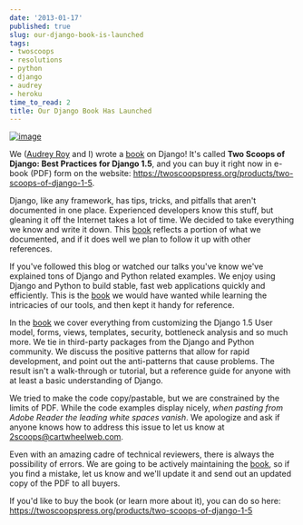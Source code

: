 ```yaml
---
date: '2013-01-17'
published: true
slug: our-django-book-is-launched
tags:
- twoscoops
- resolutions
- python
- django
- audrey
- heroku
time_to_read: 2
title: Our Django Book Has Launched
---
```


[![image](https://s3.amazonaws.com/twoscoops/img/tsd-cover.png)](https://twoscoopspress.org/products/two-scoops-of-django-1-5/)

We ([Audrey Roy](http://audreymroy.com) and I) wrote a
[book](https://twoscoopspress.org/products/two-scoops-of-django-1-5) on Django! It's called **Two Scoops
of Django: Best Practices for Django 1.5**, and you can buy it right now
in e-book (PDF) form on the website: <https://twoscoopspress.org/products/two-scoops-of-django-1-5>.

Django, like any framework, has tips, tricks, and pitfalls that aren't
documented in one place. Experienced developers know this stuff, but
gleaning it off the Internet takes a lot of time. We decided to take
everything we know and write it down. This
[book](https://twoscoopspress.org/products/two-scoops-of-django-1-5) reflects a portion of what we
documented, and if it does well we plan to follow it up with other
references.

If you've followed this blog or watched our talks you've know we've
explained tons of Django and Python related examples. We enjoy using
Django and Python to build stable, fast web applications quickly and
efficiently. This is the [book](https://twoscoopspress.org/products/two-scoops-of-django-1-5) we would have
wanted while learning the intricacies of our tools, and then kept it
handy for reference.

In the [book](https://twoscoopspress.org/products/two-scoops-of-django-1-5) we cover everything from
customizing the Django 1.5 User model, forms, views, templates,
security, bottleneck analysis and so much more. We tie in third-party
packages from the Django and Python community. We discuss the positive
patterns that allow for rapid development, and point out the
anti-patterns that cause problems. The result isn't a walk-through or
tutorial, but a reference guide for anyone with at least a basic
understanding of Django.

We tried to make the code copy/pastable, but we are constrained by the
limits of PDF. While the code examples display nicely, *when pasting
from Adobe Reader the leading white spaces vanish*. We apologize and ask
if anyone knows how to address this issue to let us know at
<2scoops@cartwheelweb.com>.

Even with an amazing cadre of technical reviewers, there is always the
possibility of errors. We are going to be actively maintaining the
[book](https://twoscoopspress.org/products/two-scoops-of-django-1-5), so if you find a mistake, let us know
and we'll update it and send out an updated copy of the PDF to all
buyers.

If you'd like to buy the book (or learn more about it), you can do so
here: <https://twoscoopspress.org/products/two-scoops-of-django-1-5>
